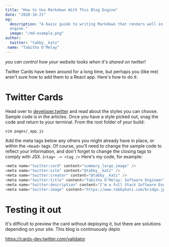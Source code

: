 ```yaml
---
title: "How to Use Markdown With This Blog Engine"
date: "2020-10-21"
og:
  description: "A basic guide to writing Markdown that renders well in this
  engine."
  image: "/md-example.png"
author:
  twitter: "tabby__katz"
 name: "Tabitha O'Melay"
---
```


_you can control how your website looks when it's shared on twitter!_

Twitter Cards have been around for a long time, but perhaps you (like me) aren't sure how to add them to a React app. Here's how to do it:

# Twitter Cards
Head over to [developer.twitter](https://developer.twitter.com/en/docs/twitter-for-websites/cards/overview/abouts-cards) and read about the styles you can choose. Sample code is in the articles. Once you have a style picked out, snag the code and return to your terminal. From the root folder of your build:

```bash
vim pages/_app.js
```

Add the meta tags below any others you might already have in place, or within the `<Head>` tags. Of course, you'll need to change the sample code to reflect your information, and don't forget to change the closing tags to comply with JSX. (`<tag> -> <tag />` Here's my code, for example:

```js
<meta name="twitter:card" content="summary_large_image" />
<meta name="twitter:site" content="@tabby__katz" />
<meta name="twitter:creator" content="@tabby__katz" />
<meta name="twitter:title" content="Tabitha O'Melay: Software Engineer" />
<meta name="twitter:description" content="I'm a Full Stack Software Engineer entering my second year at Holberton School, specializing in Web Stack. Over the past year I have build a foundation in computer science concepts, C, Python, and algorithmic problem-solving." />
<meta name="twitter:image" content="https://www.tabbykatz.com/bridge.jpg" />
```

# Testing it out

It's difficult to preview the card without deploying it, but there are solutions depending on your site. This blog is continuously deplo

https://cards-dev.twitter.com/validator
<!--stackedit_data:
eyJoaXN0b3J5IjpbNjc0NDY0NjE4XX0=
-->